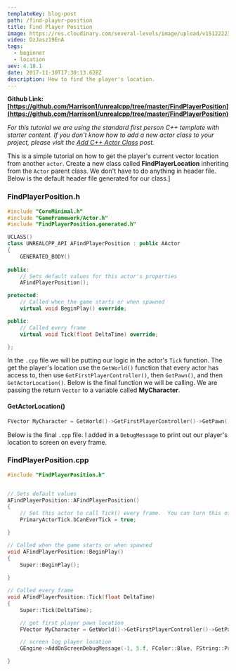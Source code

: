 ```yaml
---
templateKey: blog-post
path: /find-player-position
title: Find Player Position
image: https://res.cloudinary.com/several-levels/image/upload/v1512222398/get-player-position_rd1bss.jpg
video: DzJasz19EnA
tags:
  - beginner
  - location
uev: 4.18.1
date: 2017-11-30T17:30:13.628Z
description: How to find the player's location.
---
```

**Github Link: [https://github.com/Harrison1/unrealcpp/tree/master/FindPlayerPosition](https://github.com/Harrison1/unrealcpp/tree/master/FindPlayerPosition)**

*For this tutorial we are using the standard first person C++ template with starter content. If you don't know how to add a new actor class to your project, please visit the [Add C++ Actor Class](/add-actor-class) post.*

This is a simple tutorial on how to get the player's current vector location from another `actor`. Create a new class called **FindPlayerLocation** inheriting from the `Actor` parent class. We don't have to do anything in header file. Below is the default header file generated for our class.]

### FindPlayerPosition.h
```cpp
#include "CoreMinimal.h"
#include "GameFramework/Actor.h"
#include "FindPlayerPosition.generated.h"

UCLASS()
class UNREALCPP_API AFindPlayerPosition : public AActor
{
	GENERATED_BODY()
	
public:	
	// Sets default values for this actor's properties
	AFindPlayerPosition();

protected:
	// Called when the game starts or when spawned
	virtual void BeginPlay() override;

public:	
	// Called every frame
	virtual void Tick(float DeltaTime) override;

};
```

In the `.cpp` file we will be putting our logic in the actor's `Tick` function. The get the player's location use the `GetWorld()` function that every actor has access to, then use `GetFirstPlayerController()`, then `GetPawn()`, and then `GetActorLocation()`. Below is the final function we will be calling. We are passing the return `Vector` to a variable called **MyCharacter**.

#### GetActorLocation()
```cpp
FVector MyCharacter = GetWorld()->GetFirstPlayerController()->GetPawn()->GetActorLocation();
```

Below is the final `.cpp` file. I added in a `DebugMessage` to print out our player's location to screen on every frame.

### FindPlayerPosition.cpp
```cpp
#include "FindPlayerPosition.h"


// Sets default values
AFindPlayerPosition::AFindPlayerPosition()
{
 	// Set this actor to call Tick() every frame.  You can turn this off to improve performance if you don't need it.
	PrimaryActorTick.bCanEverTick = true;

}

// Called when the game starts or when spawned
void AFindPlayerPosition::BeginPlay()
{
	Super::BeginPlay();
	
}

// Called every frame
void AFindPlayerPosition::Tick(float DeltaTime)
{
	Super::Tick(DeltaTime);

	// get first player pawn location
	FVector MyCharacter = GetWorld()->GetFirstPlayerController()->GetPawn()->GetActorLocation();

	// screen log player location
	GEngine->AddOnScreenDebugMessage(-1, 5.f, FColor::Blue, FString::Printf(TEXT("Player Location: %s"), *MyCharacter.ToString()));	

}
```


